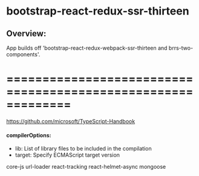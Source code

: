 # bootstrap-react-redux-ssr-thirteen

## Overview:

App builds off 'bootstrap-react-redux-webpack-ssr-thirteen and brrs-two-components'. 

=============================================================
=============================================================

https://github.com/microsoft/TypeScript-Handbook

#### compilerOptions:

* lib:    List of library files to be included in the compilation
* target: Specify ECMAScript target version


core-js
url-loader
react-tracking
react-helmet-async
mongoose
